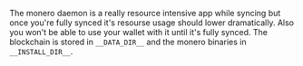 The monero daemon is a really resource intensive app while syncing but once you're fully synced it's resourse usage should lower dramatically. Also you won't be able to use your wallet with it until it's fully synced. The blockchain is stored in `__DATA_DIR__` and the monero binaries in `__INSTALL_DIR__`.